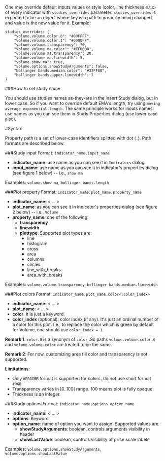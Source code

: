 One may override default inputs values or style (color, line thickness e.t.c) of every indicator with `studies_overrides` parameter. `studies_overrides` is expected to be an object where key is a path to property being changed and value is the new value for it. Example:
```
studies_overrides: {
    "volume.volume.color.0": "#00FFFF",
    "volume.volume.color.1": "#0000FF",
    "volume.volume.transparency": 70,
    "volume.volume ma.color": "#FF0000",
    "volume.volume ma.transparency": 30,
    "volume.volume ma.linewidth": 5,
    "volume.show ma": true,
    "volume.options.showStudyArguments": false,
    "bollinger bands.median.color": "#33FF88",
    "bollinger bands.upper.linewidth": 7
}
```

###How to set study name

You should use studies names as-they-are in the Insert Study dialog, but in lower case. So if you want to override default EMA's length, try using `moving average exponential.length`. The same principle works for inouts names: use names as you can see them in Study Properties dialog (use lower case also).


#Syntax

Property path is a set of lower-case identifiers splitted with dot (`.`). Path formats are described below.

###Study input
Format: `indicator_name.input_name`

* **indicator_name**: use name as you can see it in `Indicators` dialog.  
* **input_name**: use name as you can see it in indicator's properties dialog (see figure 1 below) -- i.e., `show ma`

Examples: `volume.show ma`, `bollinger bands.length`

###Plot property
Format: `indicator_name.plot_name.property_name`

* **indicator_name**:  < ... >
* **plot_name**: as you can see it in indicator's properties dialog (see figure 2 below) -- i.e., `Volume`
* **property_name**: one of the following:
  * **transparency**
  * **linewidth**
  * **plottype**. Supported plot types are:
    * line
    * histogram
    * cross
    * area
    * columns
    * circles
    * line_with_breaks
    * area_with_breaks


Examples: `volume.volume.transparency`, `bollinger bands.median.linewidth`

###Plot colors
Format: `indicator_name.plot_name.color<.color_index>`

* **indicator_name**:  < ... >
* **plot_name**:  < ... >
* **color**. It is just a keyword.
* **color_index** (optional): color index (if any). It's just an ordinal number of a color for this plot. I.e., to replace the color which is green by default for Volume, one should use `color_index = 1`.

**Remark 1**: `color.0` is a synonym of `color` .So paths `volume.volume.color.0` and `volume.volume.color` are treated to be the same.

**Remark 2**: For now, customizing area fill color and transparency is not supported.

**Limitations**:
* Only `#RRGGBB` format is supported for colors. Do not use short format `#RGB`.
* Transparency varies in [0..100] range. 100 means plot is fully opaque.
* Thickness is an integer.

###Study options
Format: `indicator_name.options.option_name`

* **indicator_name**:  < ... >
* **options**:  Keyword
* **option_name**: name of option you want to assign. Supported values are:
  * **showStudyArguments**: boolean, controls arguments visibility in header
  * **showLastValue**: boolean, controls visibility of price scale labels

Examples: `volume.options.showStudyArguments`, `volume.options.showLastValue`